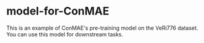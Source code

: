 # model-for-ConMAE
This is an example of ConMAE's pre-training model on the VeRi776 dataset. You can use this model for downstream tasks.
